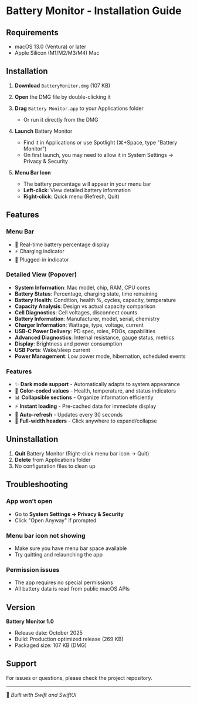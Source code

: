 # Battery Monitor - Installation Guide

## Requirements
- macOS 13.0 (Ventura) or later
- Apple Silicon (M1/M2/M3/M4) Mac

## Installation

1. **Download** `BatteryMonitor.dmg` (107 KB)

2. **Open** the DMG file by double-clicking it

3. **Drag** `Battery Monitor.app` to your Applications folder
   - Or run it directly from the DMG

4. **Launch** Battery Monitor
   - Find it in Applications or use Spotlight (⌘+Space, type "Battery Monitor")
   - On first launch, you may need to allow it in System Settings → Privacy & Security

5. **Menu Bar Icon**
   - The battery percentage will appear in your menu bar
   - **Left-click**: View detailed battery information
   - **Right-click**: Quick menu (Refresh, Quit)

## Features

### Menu Bar
- 🔋 Real-time battery percentage display
- ⚡ Charging indicator
- 🔌 Plugged-in indicator

### Detailed View (Popover)
- **System Information**: Mac model, chip, RAM, CPU cores
- **Battery Status**: Percentage, charging state, time remaining
- **Battery Health**: Condition, health %, cycles, capacity, temperature
- **Capacity Analysis**: Design vs actual capacity comparison
- **Cell Diagnostics**: Cell voltages, disconnect counts
- **Battery Information**: Manufacturer, model, serial, chemistry
- **Charger Information**: Wattage, type, voltage, current
- **USB-C Power Delivery**: PD spec, roles, PDOs, capabilities
- **Advanced Diagnostics**: Internal resistance, gauge status, metrics
- **Display**: Brightness and power consumption
- **USB Ports**: Wake/sleep current
- **Power Management**: Low power mode, hibernation, scheduled events

### Features
- ✨ **Dark mode support** - Automatically adapts to system appearance
- 🎨 **Color-coded values** - Health, temperature, and status indicators
- 📊 **Collapsible sections** - Organize information efficiently
- ⚡ **Instant loading** - Pre-cached data for immediate display
- 🔄 **Auto-refresh** - Updates every 30 seconds
- 🎯 **Full-width headers** - Click anywhere to expand/collapse

## Uninstallation

1. **Quit** Battery Monitor (Right-click menu bar icon → Quit)
2. **Delete** from Applications folder
3. No configuration files to clean up

## Troubleshooting

### App won't open
- Go to **System Settings → Privacy & Security**
- Click "Open Anyway" if prompted

### Menu bar icon not showing
- Make sure you have menu bar space available
- Try quitting and relaunching the app

### Permission issues
- The app requires no special permissions
- All battery data is read from public macOS APIs

## Version

**Battery Monitor 1.0**
- Release date: October 2025
- Build: Production optimized release (269 KB)
- Packaged size: 107 KB (DMG)

## Support

For issues or questions, please check the project repository.

---

🤖 *Built with Swift and SwiftUI*
